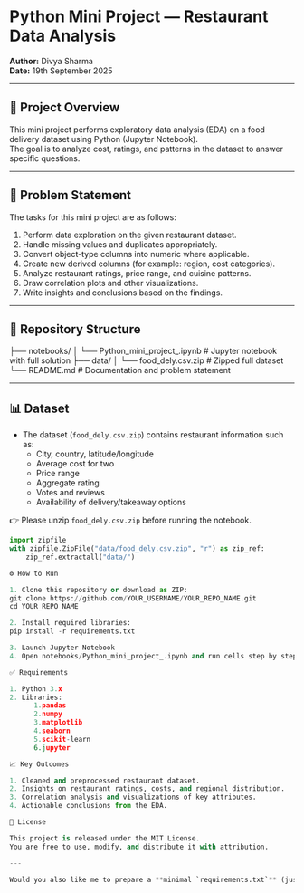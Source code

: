 # Python Mini Project — Restaurant Data Analysis

**Author:** Divya Sharma  
**Date:** 19th September 2025  

---

## 📌 Project Overview
This mini project performs exploratory data analysis (EDA) on a food delivery dataset using Python (Jupyter Notebook).  
The goal is to analyze cost, ratings, and patterns in the dataset to answer specific questions.  

---

## 📖 Problem Statement
The tasks for this mini project are as follows:

1. Perform data exploration on the given restaurant dataset.  
2. Handle missing values and duplicates appropriately.  
3. Convert object-type columns into numeric where applicable.  
4. Create new derived columns (for example: region, cost categories).  
5. Analyze restaurant ratings, price range, and cuisine patterns.  
6. Draw correlation plots and other visualizations.  
7. Write insights and conclusions based on the findings.  

---

## 📂 Repository Structure
├── notebooks/
│ └── Python_mini_project_.ipynb # Jupyter notebook with full solution
├── data/
│ └── food_dely.csv.zip # Zipped full dataset
└── README.md # Documentation and problem statement


---

## 📊 Dataset
- The dataset (`food_dely.csv.zip`) contains restaurant information such as:  
  - City, country, latitude/longitude  
  - Average cost for two  
  - Price range  
  - Aggregate rating  
  - Votes and reviews  
  - Availability of delivery/takeaway options  

👉 Please unzip `food_dely.csv.zip` before running the notebook.  

```python
import zipfile
with zipfile.ZipFile("data/food_dely.csv.zip", "r") as zip_ref:
    zip_ref.extractall("data/")

⚙️ How to Run

1. Clone this repository or download as ZIP:
git clone https://github.com/YOUR_USERNAME/YOUR_REPO_NAME.git
cd YOUR_REPO_NAME

2. Install required libraries:
pip install -r requirements.txt

3. Launch Jupyter Notebook
4. Open notebooks/Python_mini_project_.ipynb and run cells step by step.

✅ Requirements

1. Python 3.x
2. Libraries:
      1.pandas
      2.numpy
      3.matplotlib
      4.seaborn
      5.scikit-learn
      6.jupyter

📈 Key Outcomes

1. Cleaned and preprocessed restaurant dataset.
2. Insights on restaurant ratings, costs, and regional distribution.
3. Correlation analysis and visualizations of key attributes.
4. Actionable conclusions from the EDA.

📝 License

This project is released under the MIT License.
You are free to use, modify, and distribute it with attribution.

---

Would you also like me to prepare a **minimal `requirements.txt`** (just the needed libraries listed cleanly) so you can upload it alongside this README?
